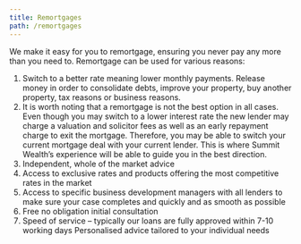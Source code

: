 ```yaml
---
title: Remortgages
path: /remortgages
---
```


We make it easy for you to remortgage, ensuring you never pay any more than you need to. Remortgage can be used for various reasons:

1. Switch to a better rate meaning lower monthly payments.
Release money in order to consolidate debts, improve your property, buy another property, tax reasons or business reasons. 
1. It is worth noting that a remortgage is not the best option in all cases. Even though you may switch to a lower interest rate the new lender may charge a valuation and solicitor fees as well as an early repayment charge to exit the mortgage. Therefore, you may be able to switch your current mortgage deal with your current lender. This is where Summit Wealth’s experience will be able to guide you in the best direction. 
1. Independent, whole of the market advice
1. Access to exclusive rates and products offering the most competitive rates in the market
1. Access to specific business development managers with all lenders to make sure your case completes and quickly and as smooth as possible
1. Free no obligation initial consultation
1. Speed of service – typically our loans are fully approved within 7-10 working days 
Personalised advice tailored to your individual needs
